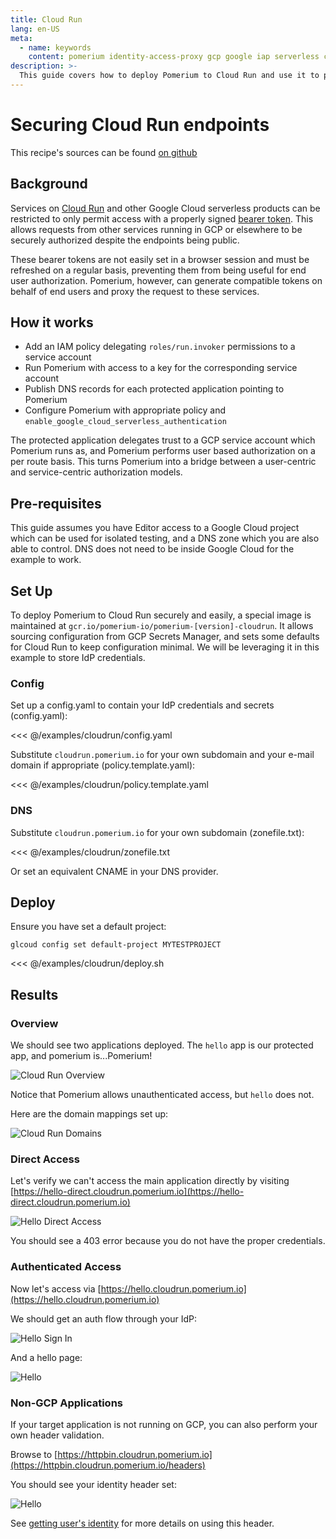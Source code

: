 ```yaml
---
title: Cloud Run
lang: en-US
meta:
  - name: keywords
    content: pomerium identity-access-proxy gcp google iap serverless cloudrun 
description: >-
  This guide covers how to deploy Pomerium to Cloud Run and use it to protect other endpoints via Authorization Headers.
---
```


# Securing Cloud Run endpoints

This recipe's sources can be found [on github](https://github.com/pomerium/pomerium/tree/master/examples/cloudrun)

## Background

Services on [Cloud Run](https://cloud.google.com/run) and other Google Cloud serverless products can be restricted to only permit access with a properly signed [bearer token](https://cloud.google.com/run/docs/authenticating/service-to-service).  This allows requests from other services running in GCP or elsewhere to be securely authorized despite the endpoints being public.

These bearer tokens are not easily set in a browser session and must be refreshed on a regular basis, preventing them from being useful for end user authorization.  Pomerium, however, can generate compatible tokens on behalf of end users and proxy the request to these services.  

## How it works

- Add an IAM policy delegating `roles/run.invoker` permissions to a service account
- Run Pomerium with access to a key for the corresponding service account
- Publish DNS records for each protected application pointing to Pomerium
- Configure Pomerium with appropriate policy and `enable_google_cloud_serverless_authentication`

The protected application delegates trust to a GCP service account which Pomerium runs as, and Pomerium performs user based authorization on a per route basis.  This turns Pomerium into a bridge between a user-centric and service-centric authorization models.

## Pre-requisites

This guide assumes you have Editor access to a Google Cloud project which can be used for isolated testing, and a DNS zone which you are also able to control.  DNS does not need to be inside Google Cloud for the example to work.

## Set Up

To deploy Pomerium to Cloud Run securely and easily, a special image is maintained at `gcr.io/pomerium-io/pomerium-[version]-cloudrun`.  It allows sourcing configuration from GCP Secrets Manager, and sets some defaults for Cloud Run to keep configuration minimal.  We will be leveraging it in this example to store IdP credentials.


### Config
Set up a config.yaml to contain your IdP credentials and secrets (config.yaml):

<<< @/examples/cloudrun/config.yaml

Substitute `cloudrun.pomerium.io` for your own subdomain and your e-mail domain if
appropriate (policy.template.yaml):

<<< @/examples/cloudrun/policy.template.yaml

### DNS

Substitute `cloudrun.pomerium.io` for your own subdomain (zonefile.txt):

<<< @/examples/cloudrun/zonefile.txt

Or set an equivalent CNAME in your DNS provider.


## Deploy

Ensure you have set a default project:

```shell
glcoud config set default-project MYTESTPROJECT
```

<<< @/examples/cloudrun/deploy.sh

## Results

### Overview

We should see two applications deployed.  The `hello` app is our protected app, and pomerium is...Pomerium!

![Cloud Run Overview](./img/cloud-run/cloudrun-overview.png)

Notice that Pomerium allows unauthenticated access, but `hello` does not.

Here are the domain mappings set up:

![Cloud Run Domains](./img/cloud-run/cloudrun-domains.png)

### Direct Access

Let's verify we can't access the main application directly by visiting [https://hello-direct.cloudrun.pomerium.io](https://hello-direct.cloudrun.pomerium.io)

![Hello Direct Access](./img/cloud-run/hello-direct.png)

You should see a 403 error because you do not have the proper credentials.

### Authenticated Access

Now let's access via [https://hello.cloudrun.pomerium.io](https://hello.cloudrun.pomerium.io)

We should get an auth flow through your IdP:

![Hello Sign In](./img/cloud-run/hello-signin.png)

And a hello page:

![Hello](./img/cloud-run/hello-success.png)

### Non-GCP Applications

If your target application is not running on GCP, you can also perform your own header validation.

Browse to [https://httpbin.cloudrun.pomerium.io](https://httpbin.cloudrun.pomerium.io/headers)

You should see your identity header set:

![Hello](./img/cloud-run/headers.png)

See [getting user's identity](/docs/reference/getting-users-identity.html) for more details on using this header.